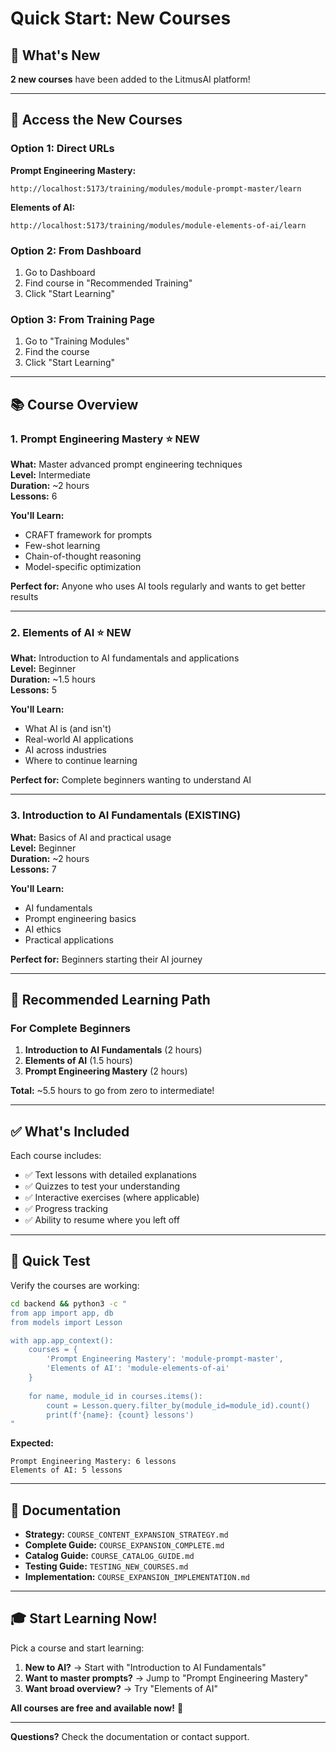# Quick Start: New Courses

## 🎉 What's New

**2 new courses** have been added to the LitmusAI platform!

---

## 🚀 Access the New Courses

### Option 1: Direct URLs

**Prompt Engineering Mastery:**
```
http://localhost:5173/training/modules/module-prompt-master/learn
```

**Elements of AI:**
```
http://localhost:5173/training/modules/module-elements-of-ai/learn
```

### Option 2: From Dashboard
1. Go to Dashboard
2. Find course in "Recommended Training"
3. Click "Start Learning"

### Option 3: From Training Page
1. Go to "Training Modules"
2. Find the course
3. Click "Start Learning"

---

## 📚 Course Overview

### 1. Prompt Engineering Mastery ⭐ NEW
**What:** Master advanced prompt engineering techniques  
**Level:** Intermediate  
**Duration:** ~2 hours  
**Lessons:** 6

**You'll Learn:**
- CRAFT framework for prompts
- Few-shot learning
- Chain-of-thought reasoning
- Model-specific optimization

**Perfect for:** Anyone who uses AI tools regularly and wants to get better results

---

### 2. Elements of AI ⭐ NEW
**What:** Introduction to AI fundamentals and applications  
**Level:** Beginner  
**Duration:** ~1.5 hours  
**Lessons:** 5

**You'll Learn:**
- What AI is (and isn't)
- Real-world AI applications
- AI across industries
- Where to continue learning

**Perfect for:** Complete beginners wanting to understand AI

---

### 3. Introduction to AI Fundamentals (EXISTING)
**What:** Basics of AI and practical usage  
**Level:** Beginner  
**Duration:** ~2 hours  
**Lessons:** 7

**You'll Learn:**
- AI fundamentals
- Prompt engineering basics
- AI ethics
- Practical applications

**Perfect for:** Beginners starting their AI journey

---

## 🎯 Recommended Learning Path

### For Complete Beginners
1. **Introduction to AI Fundamentals** (2 hours)
2. **Elements of AI** (1.5 hours)
3. **Prompt Engineering Mastery** (2 hours)

**Total:** ~5.5 hours to go from zero to intermediate!

---

## ✅ What's Included

Each course includes:
- ✅ Text lessons with detailed explanations
- ✅ Quizzes to test your understanding
- ✅ Interactive exercises (where applicable)
- ✅ Progress tracking
- ✅ Ability to resume where you left off

---

## 🧪 Quick Test

Verify the courses are working:

```bash
cd backend && python3 -c "
from app import app, db
from models import Lesson

with app.app_context():
    courses = {
        'Prompt Engineering Mastery': 'module-prompt-master',
        'Elements of AI': 'module-elements-of-ai'
    }
    
    for name, module_id in courses.items():
        count = Lesson.query.filter_by(module_id=module_id).count()
        print(f'{name}: {count} lessons')
"
```

**Expected:**
```
Prompt Engineering Mastery: 6 lessons
Elements of AI: 5 lessons
```

---

## 📖 Documentation

- **Strategy:** `COURSE_CONTENT_EXPANSION_STRATEGY.md`
- **Complete Guide:** `COURSE_EXPANSION_COMPLETE.md`
- **Catalog Guide:** `COURSE_CATALOG_GUIDE.md`
- **Testing Guide:** `TESTING_NEW_COURSES.md`
- **Implementation:** `COURSE_EXPANSION_IMPLEMENTATION.md`

---

## 🎓 Start Learning Now!

Pick a course and start learning:

1. **New to AI?** → Start with "Introduction to AI Fundamentals"
2. **Want to master prompts?** → Jump to "Prompt Engineering Mastery"
3. **Want broad overview?** → Try "Elements of AI"

**All courses are free and available now!** 🚀

---

**Questions?** Check the documentation or contact support.

